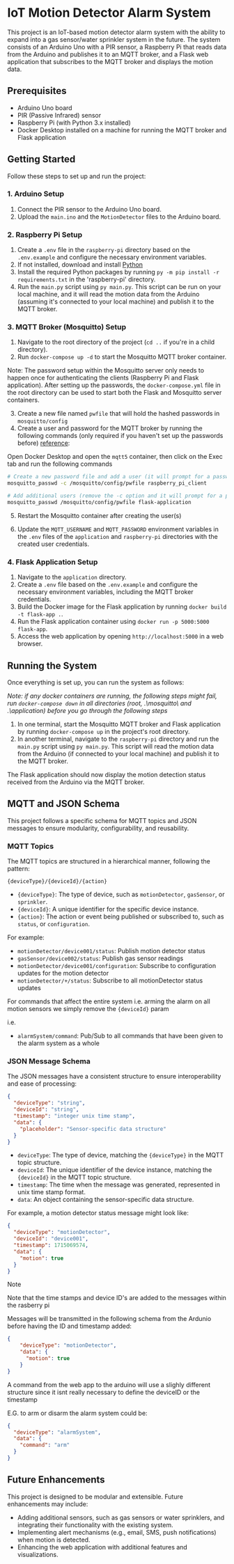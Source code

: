 # IoT Motion Detector Alarm System

This project is an IoT-based motion detector alarm system with the ability to expand into a gas sensor/water sprinkler system in the future. The system consists of an Arduino Uno with a PIR sensor, a Raspberry Pi that reads data from the Arduino and publishes it to an MQTT broker, and a Flask web application that subscribes to the MQTT broker and displays the motion data.

## Prerequisites

- Arduino Uno board
- PIR (Passive Infrared) sensor
- Raspberry Pi (with Python 3.x installed)
- Docker Desktop installed on a machine for running the MQTT broker and Flask application

## Getting Started

Follow these steps to set up and run the project:

### 1. Arduino Setup

1. Connect the PIR sensor to the Arduino Uno board.
2. Upload the `main.ino` and the `MotionDetector` files to the Arduino board.

### 2. Raspberry Pi Setup

1. Create a `.env` file in the `raspberry-pi` directory based on the `.env.example` and configure the necessary environment variables.
2. If not installed, download and install [Python](https://www.python.org/downloads/)
3. Install the required Python packages by running `py -m pip install -r requirements.txt` in the 'raspberry-pi' directory.
4. Run the `main.py` script using `py main.py`. This script can be run on your local machine, and it will read the motion data from the Arduino (assuming it's connected to your local machine) and publish it to the MQTT broker.

### 3. MQTT Broker (Mosquitto) Setup

1. Navigate to the root directory of the project (`cd ..` if you're in a child directory).
2. Run `docker-compose up -d` to start the Mosquitto MQTT broker container.

Note: The password setup within the Mosquitto server only needs to happen once for authenticating the clients (Raspberry Pi and Flask application). After setting up the passwords, the `docker-compose.yml` file in the root directory can be used to start both the Flask and Mosquitto server containers.

3. Create a new file named `pwfile` that will hold the hashed passwords in `mosquitto/config`
4. Create a user and password for the MQTT broker by running the following commands (only required if you haven't set up the passwords before) [reference](https://github.com/sukesh-ak/setup-mosquitto-with-docker):

Open Docker Desktop and open the `mqtt5` container, then click on the Exec tab and run the following commands
```bash
# Create a new password file and add a user (it will prompt for a password)
mosquitto_passwd -c /mosquitto/config/pwfile raspberry_pi_client

# Add additional users (remove the -c option and it will prompt for a password)
mosquitto_passwd /mosquitto/config/pwfile flask-application
```

5. Restart the Mosquitto container after creating the user(s)

6. Update the `MQTT_USERNAME` and `MQTT_PASSWORD` environment variables in the `.env` files of the `application` and `raspberry-pi` directories with the created user credentials.

### 4. Flask Application Setup

1. Navigate to the `application` directory.
2. Create a `.env` file based on the `.env.example` and configure the necessary environment variables, including the MQTT broker credentials.
3. Build the Docker image for the Flask application by running `docker build -t flask-app .`.
4. Run the Flask application container using `docker run -p 5000:5000 flask-app`.
5. Access the web application by opening `http://localhost:5000` in a web browser.

## Running the System

Once everything is set up, you can run the system as follows:

_Note: if any docker containers are running, the following steps might fail, run `docker-compose down` in all directories (root, .\mosquitto\ and .\application\) before you go through the following steps_

1. In one terminal, start the Mosquitto MQTT broker and Flask application by running `docker-compose up` in the project's root directory.
2. In another terminal, navigate to the `raspberry-pi` directory and run the `main.py` script using `py main.py`. This script will read the motion data from the Arduino (if connected to your local machine) and publish it to the MQTT broker.

The Flask application should now display the motion detection status received from the Arduino via the MQTT broker.

## MQTT and JSON Schema

This project follows a specific schema for MQTT topics and JSON messages to ensure modularity, configurability, and reusability.

### MQTT Topics

The MQTT topics are structured in a hierarchical manner, following the pattern:

```
{deviceType}/{deviceId}/{action}
```

- `{deviceType}`: The type of device, such as `motionDetector`, `gasSensor`, or `sprinkler`.
- `{deviceId}`: A unique identifier for the specific device instance.
- `{action}`: The action or event being published or subscribed to, such as `status`, or `configuration`.

For example:

- `motionDetector/device001/status`: Publish motion detector status
- `gasSensor/device002/status`: Publish gas sensor readings
- `motionDetector/device001/configuration`: Subscribe to configuration updates for the motion detector
- `motionDetector/+/status`: Subscribe to all motionDetector status updates

For commands that affect the entire system i.e. arming the alarm on all motion sensors we simply remove the `{deviceId}` param

i.e.
- `alarmSystem/command`: Pub/Sub to all commands that have been given to the alarm system as a whole

### JSON Message Schema

The JSON messages have a consistent structure to ensure interoperability and ease of processing:

```json
{
  "deviceType": "string",
  "deviceId": "string",
  "timestamp": "integer unix time stamp",
  "data": {
    "placeholder": "Sensor-specific data structure"
  }
}
```

- `deviceType`: The type of device, matching the `{deviceType}` in the MQTT topic structure.
- `deviceId`: The unique identifier of the device instance, matching the `{deviceId}` in the MQTT topic structure.
- `timestamp`: The time when the message was generated, represented in unix time stamp format.
- `data`: An object containing the sensor-specific data structure.

For example, a motion detector status message might look like:

```json
{
  "deviceType": "motionDetector",
  "deviceId": "device001",
  "timestamp": 1715069574,
  "data": {
    "motion": true
  }
}
```
> [!NOTE] 
> Note that the time stamps and device ID's are added to the messages within the rasberry pi
>
> Messages will be transmitted in the following schema from the Ardunio before having the ID and timestamp added:
```json
{
    "deviceType": "motionDetector",
    "data": {
      "motion": true
    }
}
```


A command from the web app to the arduino will use a slighly different structure since it isnt really necessary to define the deviceID or the timestamp

E.G. to arm or disarm the alarm system could be:
```json
{
  "deviceType": "alarmSystem",
  "data": {
    "command": "arm"
  }
}
```



## Future Enhancements

This project is designed to be modular and extensible. Future enhancements may include:

- Adding additional sensors, such as gas sensors or water sprinklers, and integrating their functionality with the existing system.
- Implementing alert mechanisms (e.g., email, SMS, push notifications) when motion is detected.
- Enhancing the web application with additional features and visualizations.
